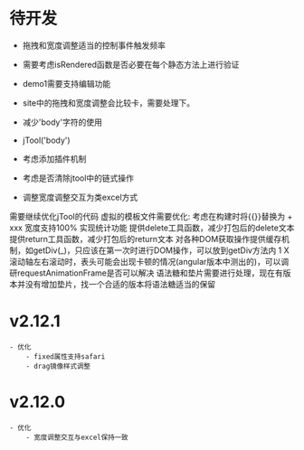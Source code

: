 # 待开发
- 拖拽和宽度调整适当的控制事件触发频率
- 需要考虑isRendered函数是否必要在每个静态方法上进行验证
- demo1需要支持编辑功能
- site中的拖拽和宽度调整会比较卡，需要处理下。
- 减少'body'字符的使用
- jTool('body')

- 考虑添加插件机制
- 考虑是否清除jtool中的链式操作
- 调整宽度调整交互为类excel方式

需要继续优化jTool的代码
虚拟的模板文件需要优化: 考虑在构建时将{{}}替换为 + xxx
宽度支持100%
实现统计功能
提供delete工具函数，减少打包后的delete文本
提供return工具函数，减少打包后的return文本
对各种DOM获取操作提供缓存机制，如getDiv(_)，只应该在第一次时进行DOM操作，可以放到getDiv方法内 1
X滚动轴左右滚动时，表头可能会出现卡顿的情况(angular版本中测出的)，可以调研requestAnimationFrame是否可以解决
语法糖和垫片需要进行处理，现在有版本并没有增加垫片，找一个合适的版本将语法糖适当的保留

# v2.12.1
    - 优化
        - fixed属性支持safari
        - drag镜像样式调整

# v2.12.0
    - 优化
        - 宽度调整交互与excel保持一致
